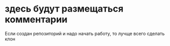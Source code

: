 # здесь будут размещаться комментарии
Если создан репозиторий и надо начать работу, то лучще всего сделать клон